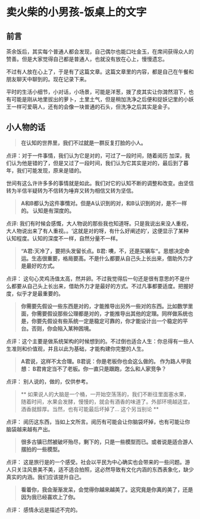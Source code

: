 # 卖火柴的小男孩-饭桌上的文字

## 前言

茶余饭后，其实每个普通人都会发现，自己偶尔也能口吐金玉，在席间获得众人的赞善。但是大家觉得自己都是普通人，也就没有放在心上，慢慢遗忘。

不过有人放在心上了，于是有了这篇文章。这篇文章里的内容，都是自己在午餐和朋友聊天中聊到的。现在记录下来。

平时的生活小细节，小对话，小场景，可能是洋葱，拨了皮其实让你潸然泪下，也有可能是刚从地里拔出的萝卜，土里土气，但是稍加洗净之后便和捉妖记里的小妖王一样可爱萌人，还有的会像一块普通的石头，但洗净之后其实是金子。

## 小人物的话

> **在认知的世界里，我们不过就是一群反复打脸的小人。**

点评：对于一件事情，我们认为它是对的，可过了一段时间，随着阅历
加深，我们认为他是错的了，但是又过了一段时间，我们认为它其实是对的，最后到了暮年，我们可能发现，原来是错的。

世间有这么许许多多的事情就是如此。我们对它的认知不断的调整和改变。由坚信转为半信半疑转为不信转为唾弃又转为相信又转为坚信。

> **A和B都认为这件事情对。但是A认识到的对，和B认识到的对，是不一样的。 认知是有深度的。**

点评: 我们有时候会感慨，大人物说的那些我也知道呀。只是我说出来没人重视，大人物说出来了有人重视。。‘这就是对的呀，有什么好阐述的’，这便显示了某种认知程度。认知的深度不一样，自然分量不一样。


> **“A君:天冷了，要把头发留长点。B君: 噢，不，还是买辆车“。思想决定命运。生态很重要，格局要高。不是什么都要从自己头上长出来，借助外力才是最好的方式。**

点评： 这句心灵鸡汤值太高，然并卵。不过我觉得后一句还是很有意思的不是什么都要从自己头上长出来，借助外力才是最好的方式。不过凡事都要适度。把握好度，似乎才是最重要的。

> **你需要先假设一些东西是对的，才能推导出另外一些对的东西。比如数学里面，你需要假设那些公理都是对的，才能推导出其他的定理。同样做系统也是，你要先假设有些系统一定是稳定可靠的，你才能设计出一个稳定的平台。否则，你会陷入某种困境。**

点评：这个主要是做系统架构的时候想到的。不过倒也适合人生：你总得有一些人生准则和价值观，并且以此为基础，才能构建你完整的人生。

> **A君说，这样不太合理。B君说：你是老板你也会这么做的。  作为路人甲我想： B君肯定当不了老板。你一直只是跟跑，怎么和人家竞争？**

点评： 别人说的，做的，仅供参考。


> ** 如果说人的大脑是一个桶，一开始空荡荡的，我们不断往里面塞水果，随着时间，水果会发酵，慢慢的，就会有酒香的味道了。外部环境越适宜，酒香就醇厚。当然，也有可能最后坏掉了... 这个另当别论
**

点评： 阅历这东西，当如上文所言。阅历有可能会让你脑袋坏掉，也有可能让你脑袋越来越有产出。

> **很多古镇已然被破坏殆尽，剩下的，只是一些模型而已。或者说是适合游人摆拍的一些模型。**

点评： 这是旅行是的一个感受。社会以平民为中心确实也会带来的一些问题。游人只关注风景美不美，适不适合拍照，这必然导致有文化内涵的东西表象化，缺少真实的内涵。我们应该提升自己。

> **看着你，我会渐渐发呆，会觉得你越来越美了。这究竟是你真的美了，还是因为我已经喜欢上了你。**

点评： 感情永远是描述不完的。